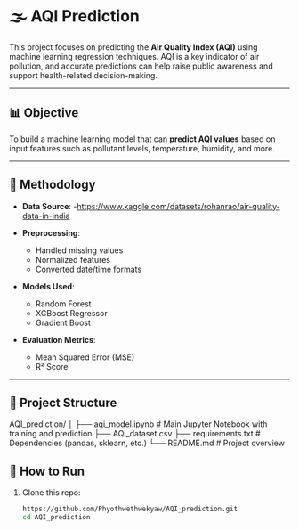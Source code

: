 # 🌫️ AQI Prediction

This project focuses on predicting the **Air Quality Index (AQI)** using machine learning regression techniques. AQI is a key indicator of air pollution, and accurate predictions can help raise public awareness and support health-related decision-making.

---

## 📊 Objective

To build a machine learning model that can **predict AQI values** based on input features such as pollutant levels, temperature, humidity, and more.

---

## 🧪 Methodology

- **Data Source**:
    -https://www.kaggle.com/datasets/rohanrao/air-quality-data-in-india
  
- **Preprocessing**:
  - Handled missing values
  - Normalized features
  - Converted date/time formats
    
- **Models Used**:
  - Random Forest
  - XGBoost Regressor
  - Gradient Boost
    
- **Evaluation Metrics**:
  - Mean Squared Error (MSE)
  - R² Score

---

## 📁 Project Structure

AQI_prediction/
│
├── aqi_model.ipynb # Main Jupyter Notebook with training and prediction
├── AQI_dataset.csv
├── requirements.txt # Dependencies (pandas, sklearn, etc.)
└── README.md # Project overview

## 🚀 How to Run

1. Clone this repo:
   ```bash git clone
   https://github.com/Phyothwethwekyaw/AQI_prediction.git
   cd AQI_prediction
   

